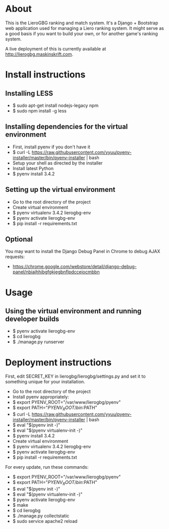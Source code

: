 About
============
This is the LieroGBG ranking and match system. It's a Django + Bootstrap web application used for managing a Liero ranking system. It might serve as a good basis if you want to build your own, or for another game's ranking system.

A live deployment of this is currently available at http://lierogbg.maskinskrift.com.

Install instructions
====================

Installing LESS
---------------
* $ sudo apt-get install nodejs-legacy npm
* $ sudo npm install -g less

Installing dependencies for the virtual environment
---------------------------------------------------

* First, install pyenv if you don't have it
* $ curl -L https://raw.githubusercontent.com/yyuu/pyenv-installer/master/bin/pyenv-installer | bash
* Setup your shell as directed by the installer
* Install latest Python
* $ pyenv install 3.4.2

Setting up the virtual environment
----------------------------------

* Go to the root directory of the project
* Create virtual environment
* $ pyenv virtualenv 3.4.2 lierogbg-env
* $ pyenv activate lierogbg-env
* $ pip install -r requirements.txt

Optional
--------
You may want to install the Django Debug Panel in Chrome to debug AJAX
requests:
* https://chrome.google.com/webstore/detail/django-debug-panel/nbiajhhibgfgkjegbnflpdccejocmbbn

Usage
=====

Using the virtual environment and running developer builds
----------------------------------------------------------
* $ pyenv activate lierogbg-env
* $ cd lierogbg
* $ ./manage.py runserver

Deployment instructions
===================
First, edit SECRET_KEY in lierogbg/lierogbg/settings.py and set it to something unique
for your installation.

* Go to the root directory of the project
* Install pyenv appropriately:
* $ export PYENV_ROOT="/var/www/lierogbg/pyenv"
* $ export PATH="$PYENV_ROOT/bin:$PATH"
* $ curl -L https://raw.githubusercontent.com/yyuu/pyenv-installer/master/bin/pyenv-installer | bash
* $ eval "$(pyenv init -)"
* $ eval "$(pyenv virtualenv-init -)"
* $ pyenv install 3.4.2
* Create virtual environment
* $ pyenv virtualenv 3.4.2 lierogbg-env
* $ pyenv activate lierogbg-env
* $ pip install -r requirements.txt

For every update, run these commands:
* $ export PYENV_ROOT="/var/www/lierogbg/pyenv"
* $ export PATH="$PYENV_ROOT/bin:$PATH"
* $ eval "$(pyenv init -)"
* $ eval "$(pyenv virtualenv-init -)"
* $ pyenv activate lierogbg-env
* $ make
* $ cd lierogbg
* $ ./manage.py collectstatic
* $ sudo service apache2 reload
